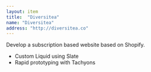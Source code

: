 ```yaml
---
layout: item
title:  "Diversitea"
name: "Diversitea"
address: "http://diversitea.co"
---
```


Develop a subscription based website based on Shopify.

- Custom Liquid using Slate
- Rapid prototyping with Tachyons